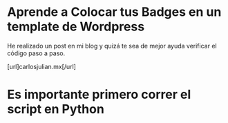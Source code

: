 # Aprende a Colocar tus Badges en un template de Wordpress

He realizado un post en mi blog y quizá te sea de mejor ayuda verificar el código paso a paso.

[url]carlosjulian.mx[/url]

# Es importante primero correr el script en Python
